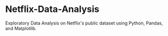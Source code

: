 # Netflix-Data-Analysis
Exploratory Data Analysis on Netflix's public dataset using Python, Pandas, and Matplotlib.
